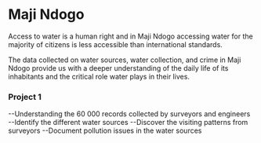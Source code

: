 <h1>Maji Ndogo </h1>
Access to water is a human right and in Maji Ndogo accessing water for the majority of citizens is less accessible than international standards.

The data collected on water sources, water collection, and crime in Maji Ndogo provide us with a deeper
understanding of the daily life of its inhabitants and the critical role water plays in their lives.

<h3>Project 1</h3>
--Understanding the 60 000 records collected by surveyors and engineers
--Identify the different water sources
--Discover the visiting patterns from surveyors
--Document pollution issues in the water sources
